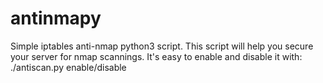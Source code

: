 # antinmapy
Simple iptables anti-nmap python3 script.  This script will help you secure your server for nmap scannings. It's easy to enable and disable it with: ./antiscan.py enable/disable

